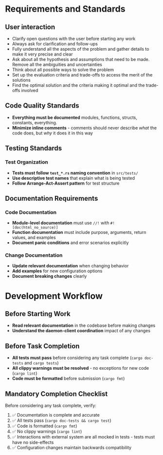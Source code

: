 # Requirements and Standards

## User interaction

- Clarify open questions with the user before starting any work
- Always ask for clarification and follow-ups
- Fully understand all the aspects of the problem and gather details to make it very precise and clear
- Ask about all the hypothesis and assumptions that need to be made. Remove all the ambiguities and uncertainties
- Think about all possible ways to solve the problem
- Set up the evaluation criteria and trade-offs to access the merit of the solutions
- Find the optimal solution and the criteria making it optimal and the trade-offs involved

## Code Quality Standards
- **Everything must be documented** modules, functions, structs, constants, everything.
- **Minimize inline comments** - comments should never describe *what* the code does, but *why* it does it in this way

## Testing Standards

### Test Organization
- **Tests must follow `test_*.rs` naming convention** in `src/tests/`
- **Use descriptive test names** that explain what is being tested
- **Follow Arrange-Act-Assert pattern** for test structure

## Documentation Requirements

### Code Documentation
- **Module-level documentation** must use `//!` with `#![doc(html_no_source)]`
- **Function documentation** must include purpose, arguments, return values, and examples
- **Document panic conditions** and error scenarios explicitly

### Change Documentation
- **Update relevant documentation** when changing behavior
- **Add examples** for new configuration options
- **Document breaking changes** clearly

# Development Workflow

## Before Starting Work
- **Read relevant documentation** in the codebase before making changes
- **Understand the daemon-client coordination** impact of any changes

## Before Task Completion
- **All tests must pass** before considering any task complete (`cargo doc-tests` and `cargo tests`)
- **All clippy warnings must be resolved** - no exceptions for new code (`cargo lint`)
- **Code must be formatted** before submission (`cargo fmt`)

## Mandatory Completion Checklist

Before considering any task complete, verify:

1. ✅ Documentation is complete and accurate
2. ✅ All tests pass (`cargo doc-tests && cargo test`)
3. ✅ Code is formatted (`cargo fmt`)
4. ✅ No clippy warnings (`cargo lint`)
5. ✅ Interactions with external system are all mocked in tests - tests must have no side-effects
6. ✅ Configuration changes maintain backwards compatibility
